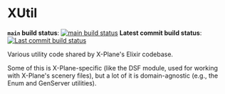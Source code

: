 # XUtil

**`main` build status**: [![main build status](https://circleci.com/gh/X-Plane/elixir-xutil/tree/main.svg?style=svg)](https://circleci.com/gh/X-Plane/elixir-xutil/tree/main) **Latest commit build status**: [![Last commit build status](https://circleci.com/gh/X-Plane/elixir-xutil.svg?style=svg)](https://circleci.com/gh/X-Plane/elixir-xutil)

Various utility code shared by X-Plane's Elixir codebase.

Some of this is X-Plane-specific (like the DSF module, used for working with X-Plane's scenery files),
but a lot of it is domain-agnostic (e.g., the Enum and GenServer utilities). 
